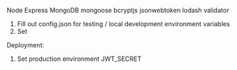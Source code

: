 Node
Express
MongoDB
mongoose
bcryptjs
jsonwebtoken
lodash
validator

1. Fill out config.json for testing / local development environment variables
2. Set 


Deployment:
1. Set production environment JWT_SECRET